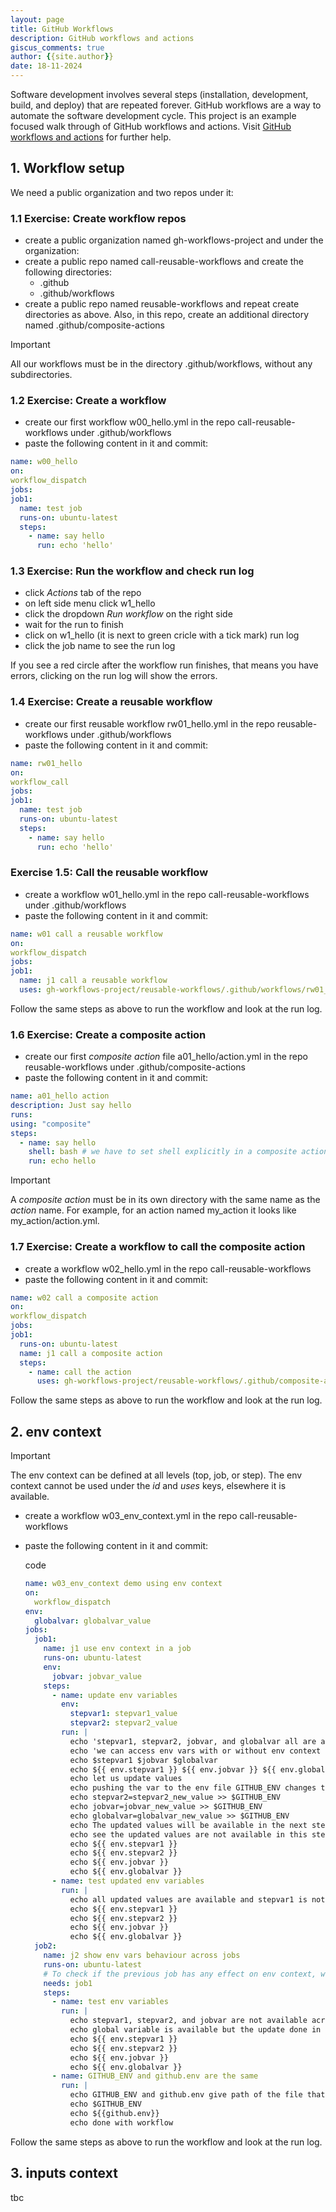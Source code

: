 ```yaml
---
layout: page
title: GitHub Workflows
description: GitHub workflows and actions
giscus_comments: true
author: {{site.author}}
date: 18-11-2024
---
```


Software development involves several steps (installation, development, build, and deploy) that are repeated forever. GitHub workflows are a way to automate the software development cycle. This project is an example focused walk through of  GitHub workflows and actions. Visit [GitHub workflows and actions](https://docs.github.com/en/actions) for further help.
  
## 1. Workflow setup

We need a public organization and two repos under it:

### 1.1 Exercise: Create workflow repos

- create a public organization named gh-workflows-project and under the organization:
- create a public repo named call-reusable-workflows and create the following directories:
  - .github
  - .github/workflows
- create a public repo named reusable-workflows and repeat create directories as above. Also, in this repo, create an additional directory named .github/composite-actions

> [!IMPORTANT]
> All our workflows must be in the directory .github/workflows, without any subdirectories.

### 1.2 Exercise: Create a workflow

- create our first workflow w00_hello.yml in the repo call-reusable-workflows under .github/workflows
- paste the following content in it and commit:

```yml
name: w00_hello
on:
workflow_dispatch
jobs:   
job1:
  name: test job
  runs-on: ubuntu-latest
  steps:
    - name: say hello
      run: echo 'hello'
```

### 1.3 Exercise: Run the workflow and check run log

- click *Actions* tab of the repo
- on left side menu click w1_hello
- click the dropdown *Run workflow* on the right side
- wait for the run to finish
- click on w1_hello (it is next to green cricle with a tick mark) run log
- click the job name to see the run log

If you see a red circle after the workflow run finishes, that means you have errors, clicking on the run log will show the errors.

### 1.4 Exercise: Create a reusable workflow

- create our first reusable workflow rw01_hello.yml in the repo reusable-workflows under .github/workflows
- paste the following content in it and commit:

```yml
name: rw01_hello
on:
workflow_call
jobs:   
job1:
  name: test job
  runs-on: ubuntu-latest
  steps:
    - name: say hello
      run: echo 'hello'
```

### Exercise 1.5: Call the reusable workflow

- create a workflow w01_hello.yml in the repo call-reusable-workflows under .github/workflows
- paste the following content in it and commit:

```yml
name: w01 call a reusable workflow 
on:
workflow_dispatch
jobs:   
job1:
  name: j1 call a reusable workflow
  uses: gh-workflows-project/reusable-workflows/.github/workflows/rw01_hello.yml@main
```

Follow the same steps as above to run the workflow and look at the run log. 

### 1.6 Exercise: Create a composite action

- create our first *composite action* file a01_hello/action.yml in the repo reusable-workflows under .github/composite-actions
- paste the following content in it and commit:

```yml
name: a01_hello action
description: Just say hello
runs:
using: "composite"
steps:
  - name: say hello
    shell: bash # we have to set shell explicitly in a composite action
    run: echo hello
```

> [!IMPORTANT]
> A *composite action* must be in its own directory with the same name as the *action* name. For example, for an action named my_action it looks like my_action/action.yml.

### 1.7 Exercise: Create a workflow to call the composite action

- create a workflow w02_hello.yml in the repo call-reusable-workflows
- paste the following content in it and commit:

```yml
name: w02 call a composite action
on:
workflow_dispatch
jobs:   
job1:
  runs-on: ubuntu-latest
  name: j1 call a composite action
  steps:
    - name: call the action
      uses: gh-workflows-project/reusable-workflows/.github/composite-actions/a01_hello@main
```

Follow the same steps as above to run the workflow and look at the run log. 

## 2. env context

> [!IMPORTANT]
> The env context can be defined at all levels (top, job, or step).
> The env context cannot be used under the *id* and *uses* keys, elsewhere it is available.

- create a workflow w03_env_context.yml in the repo call-reusable-workflows
- paste the following content in it and commit:

  <detail>
  <summary>code</summary>
  
    ```yaml
    name: w03_env_context demo using env context
    on:
      workflow_dispatch
    env:  
      globalvar: globalvar_value
    jobs:
      job1:
        name: j1 use env context in a job
        runs-on: ubuntu-latest
        env: 
          jobvar: jobvar_value
        steps:
          - name: update env variables
            env: 
              stepvar1: stepvar1_value
              stepvar2: stepvar2_value
            run: |
              echo 'stepvar1, stepvar2, jobvar, and globalvar all are available in this step'
              echo 'we can access env vars with or without env context prefix:'
              echo $stepvar1 $jobvar $globalvar 
              echo ${{ env.stepvar1 }} ${{ env.jobvar }} ${{ env.globalvar }}
              echo let us update values
              echo pushing the var to the env file GITHUB_ENV changes the scope from step to job level
              echo stepvar2=stepvar2_new_value >> $GITHUB_ENV
              echo jobvar=jobvar_new_value >> $GITHUB_ENV
              echo globalvar=globalvar_new_value >> $GITHUB_ENV 
              echo The updated values will be available in the next step, not this step.
              echo see the updated values are not available in this step:
              echo ${{ env.stepvar1 }} 
              echo ${{ env.stepvar2 }} 
              echo ${{ env.jobvar }} 
              echo ${{ env.globalvar }}            
          - name: test updated env variables 
            run: |
              echo all updated values are available and stepvar1 is not available here
              echo ${{ env.stepvar1 }} 
              echo ${{ env.stepvar2 }} 
              echo ${{ env.jobvar }} 
              echo ${{ env.globalvar }}  
      job2:
        name: j2 show env vars behaviour across jobs
        runs-on: ubuntu-latest
        # To check if the previous job has any effect on env context, we want job1 to finish before we start this job
        needs: job1
        steps:
          - name: test env variables
            run: |
              echo stepvar1, stepvar2, and jobvar are not available acrosss jobs because each job executes with its own env context
              echo global variable is available but the update done in another job will not affect it.
              echo ${{ env.stepvar1 }} 
              echo ${{ env.stepvar2 }} 
              echo ${{ env.jobvar }} 
              echo ${{ env.globalvar }} 
          - name: GITHUB_ENV and github.env are the same
            run: |
              echo GITHUB_ENV and github.env give path of the file that stores env variables, this path is unique for each step
              echo $GITHUB_ENV 
              echo ${{github.env}} 
              echo done with workflow 
    ```
  </detail>

Follow the same steps as above to run the workflow and look at the run log. 

## 3. inputs context

tbc

